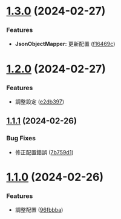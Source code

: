 # [1.3.0](https://github-waynetsou85/WayneTsou85/mssc-jackson-example-master/compare/v1.2.0...v1.3.0) (2024-02-27)


### Features

* **JsonObjectMapper:** 更新配置 ([f16469c](https://github-waynetsou85/WayneTsou85/mssc-jackson-example-master/commit/f16469cd555eb1ae3f2a85587adfe43ebff309e3))

# [1.2.0](https://github-waynetsou85/WayneTsou85/mssc-jackson-example-master/compare/v1.1.1...v1.2.0) (2024-02-27)


### Features

* 調整設定 ([e2db397](https://github-waynetsou85/WayneTsou85/mssc-jackson-example-master/commit/e2db3971f1960aea729dd1fcdd3ca7e42252228c))

## [1.1.1](https://github-waynetsou85/WayneTsou85/mssc-jackson-example-master/compare/v1.1.0...v1.1.1) (2024-02-26)


### Bug Fixes

* 修正配置錯誤 ([7b759d1](https://github-waynetsou85/WayneTsou85/mssc-jackson-example-master/commit/7b759d161dd04c70245cf6da7ee73350567cfc0f))

# [1.1.0](https://github-waynetsou85/WayneTsou85/mssc-jackson-example-master/compare/v1.0.0...v1.1.0) (2024-02-26)


### Features

* 調整配置 ([96fbbba](https://github-waynetsou85/WayneTsou85/mssc-jackson-example-master/commit/96fbbba2304ba29f9ec714c20e2bd6f0b02ced64))
